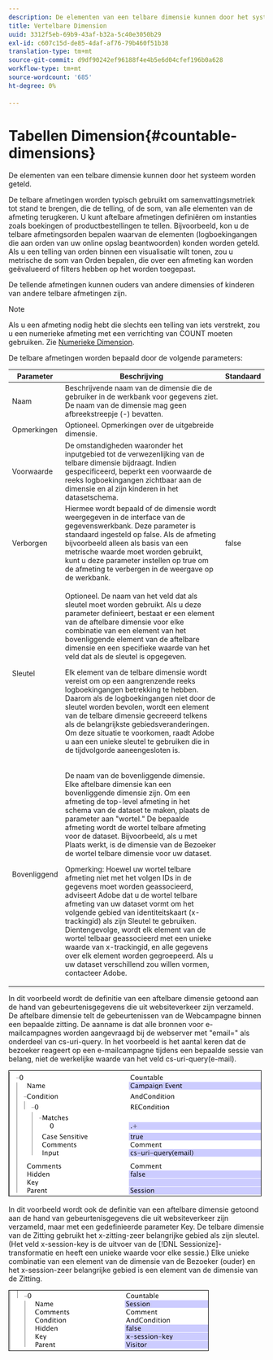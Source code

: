 ```yaml
---
description: De elementen van een telbare dimensie kunnen door het systeem worden geteld.
title: Vertelbare Dimension
uuid: 3312f5eb-69b9-43af-b32a-5c40e3050b29
exl-id: c607c15d-de85-4daf-af76-79b460f51b38
translation-type: tm+mt
source-git-commit: d9df90242ef96188f4e4b5e6d04cfef196b0a628
workflow-type: tm+mt
source-wordcount: '685'
ht-degree: 0%

---
```


# Tabellen Dimension{#countable-dimensions}

De elementen van een telbare dimensie kunnen door het systeem worden geteld.

De telbare afmetingen worden typisch gebruikt om samenvattingsmetriek tot stand te brengen, die de telling, of de som, van alle elementen van de afmeting terugkeren. U kunt aftelbare afmetingen definiëren om instanties zoals boekingen of productbestellingen te tellen. Bijvoorbeeld, kon u de telbare afmetingsorden bepalen waarvan de elementen (logboekingangen die aan orden van uw online opslag beantwoorden) konden worden geteld. Als u een telling van orden binnen een visualisatie wilt tonen, zou u metrische de som van Orden bepalen, die over een afmeting kan worden geëvalueerd of filters hebben op het worden toegepast.

De tellende afmetingen kunnen ouders van andere dimensies of kinderen van andere telbare afmetingen zijn.

>[!NOTE]
>
>Als u een afmeting nodig hebt die slechts een telling van iets verstrekt, zou u een numerieke afmeting met een verrichting van COUNT moeten gebruiken. Zie [Numerieke Dimension](../../../../home/c-dataset-const-proc/c-ex-dim/c-types-ex-dim/c-num-dim.md#concept-8513b9afaff447c8b334410b565b91ed).

De telbare afmetingen worden bepaald door de volgende parameters:

<table id="table_9F3F093F5B074EA68CA4DCE731161F6C"> 
 <thead> 
  <tr> 
   <th colname="col1" class="entry"> Parameter </th> 
   <th colname="col2" class="entry"> Beschrijving </th> 
   <th colname="col3" class="entry"> Standaard </th> 
  </tr> 
 </thead>
 <tbody> 
  <tr> 
   <td colname="col1"> Naam </td> 
   <td colname="col2"> Beschrijvende naam van de dimensie die de gebruiker in de werkbank voor gegevens ziet. De naam van de dimensie mag geen afbreekstreepje (-) bevatten. </td> 
   <td colname="col3"> </td> 
  </tr> 
  <tr> 
   <td colname="col1"> Opmerkingen </td> 
   <td colname="col2"> Optioneel. Opmerkingen over de uitgebreide dimensie. </td> 
   <td colname="col3"> </td> 
  </tr> 
  <tr> 
   <td colname="col1"> Voorwaarde </td> 
   <td colname="col2"> De omstandigheden waaronder het inputgebied tot de verwezenlijking van de telbare dimensie bijdraagt. Indien gespecificeerd, beperkt een voorwaarde de reeks logboekingangen zichtbaar aan de dimensie en al zijn kinderen in het datasetschema. </td> 
   <td colname="col3"> </td> 
  </tr> 
  <tr> 
   <td colname="col1"> Verborgen </td> 
   <td colname="col2"> Hiermee wordt bepaald of de dimensie wordt weergegeven in de interface van de gegevenswerkbank. Deze parameter is standaard ingesteld op false. Als de afmeting bijvoorbeeld alleen als basis van een metrische waarde moet worden gebruikt, kunt u deze parameter instellen op true om de afmeting te verbergen in de weergave op de werkbank. </td> 
   <td colname="col3"> false </td> 
  </tr> 
  <tr> 
   <td colname="col1"> Sleutel </td> 
   <td colname="col2"> <p>Optioneel. De naam van het veld dat als sleutel moet worden gebruikt. Als u deze parameter definieert, bestaat er een element van de aftelbare dimensie voor elke combinatie van een element van het bovenliggende element van de aftelbare dimensie en een specifieke waarde van het veld dat als de sleutel is opgegeven. </p> <p> Elk element van de telbare dimensie wordt vereist om op een aangrenzende reeks logboekingangen betrekking te hebben. Daarom als de logboekingangen niet door de sleutel worden bevolen, wordt een element van de telbare dimensie gecreeerd telkens als de belangrijkste gebiedsveranderingen. Om deze situatie te voorkomen, raadt Adobe u aan een unieke sleutel te gebruiken die in de tijdvolgorde aaneengesloten is. </p> </td> 
   <td colname="col3"> </td> 
  </tr> 
  <tr> 
   <td colname="col1"> Bovenliggend </td> 
   <td colname="col2"> <p>De naam van de bovenliggende dimensie. Elke aftelbare dimensie kan een bovenliggende dimensie zijn. Om een afmeting de top-level afmeting in het schema van de dataset te maken, plaats de parameter aan "wortel." De bepaalde afmeting wordt de wortel telbare afmeting voor de dataset. Bijvoorbeeld, als u met Plaats werkt, is de dimensie van de Bezoeker de wortel telbare dimensie voor uw dataset. </p> <p> <p>Opmerking:  Hoewel uw wortel telbare afmeting niet met het volgen IDs in de gegevens moet worden geassocieerd, adviseert Adobe dat u de wortel telbare afmeting van uw dataset vormt om het volgende gebied van identiteitskaart (x-trackingid) als zijn Sleutel te gebruiken. Dientengevolge, wordt elk element van de wortel telbaar geassocieerd met een unieke waarde van x-trackingid, en alle gegevens over elk element worden gegroepeerd. Als u uw dataset verschillend zou willen vormen, contacteer Adobe. </p> </p> </td> 
   <td colname="col3"> </td> 
  </tr> 
 </tbody> 
</table>

In dit voorbeeld wordt de definitie van een aftelbare dimensie getoond aan de hand van gebeurtenisgegevens die uit websiteverkeer zijn verzameld. De aftelbare dimensie telt de gebeurtenissen van de Webcampagne binnen een bepaalde zitting. De aanname is dat alle bronnen voor e-mailcampagnes worden aangevraagd bij de webserver met &quot;email=&quot; als onderdeel van cs-uri-query. In het voorbeeld is het aantal keren dat de bezoeker reageert op een e-mailcampagne tijdens een bepaalde sessie van belang, niet de werkelijke waarde van het veld cs-uri-query(e-mail).

![](assets/cfg_Transformation_Dim_Countable.png)

In dit voorbeeld wordt ook de definitie van een aftelbare dimensie getoond aan de hand van gebeurtenisgegevens die uit websiteverkeer zijn verzameld, maar met een gedefinieerde parameter Key. De telbare dimensie van de Zitting gebruikt het x-zitting-zeer belangrijke gebied als zijn sleutel. (Het veld x-session-key is de uitvoer van de [!DNL Sessionize]-transformatie en heeft een unieke waarde voor elke sessie.) Elke unieke combinatie van een element van de dimensie van de Bezoeker (ouder) en het x-session-zeer belangrijke gebied is een element van de dimensie van de Zitting.

![](assets/cfg_Transformation_Dim_Countable2.png)
